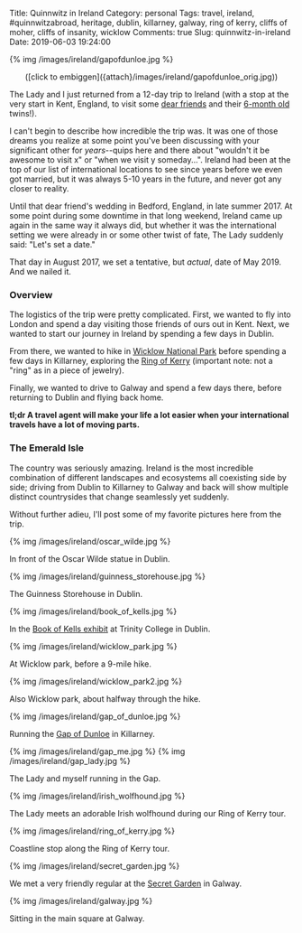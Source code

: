 Title: Quinnwitz in Ireland
Category: personal
Tags: travel, ireland, #quinnwitzabroad, heritage, dublin, killarney, galway, ring of kerry, cliffs of moher, cliffs of insanity, wicklow
Comments: true
Slug: quinnwitz-in-ireland
Date: 2019-06-03 19:24:00

{% img /images/ireland/gapofdunloe.jpg %}
<p style="text-align: center;">([click to embiggen]({attach}/images/ireland/gapofdunloe_orig.jpg))</p>

The Lady and I just returned from a 12-day trip to Ireland (with a stop at the
very start in Kent, England, to visit some [dear friends](https://twitter.com/kmorrell04)
and their [6-month old]({attach}/images/ireland/kent.jpg) twins!).

I can't begin to describe how incredible the trip was. It was one of those dreams
you realize at some point you've been discussing with your significant other for
_years_--quips here and there about "wouldn't it be awesome to visit x" or
"when we visit y someday...". Ireland had been at the top of our list of
international locations to see since years before we even got married, but it
was always 5-10 years in the future, and never got any closer to reality.

Until that dear friend's wedding in Bedford, England, in late summer 2017. At
some point during some downtime in that long weekend, Ireland came up again in
the same way it always did, but whether it was the international setting we were
already in or some other twist of fate, The Lady suddenly said: "Let's set a date."

That day in August 2017, we set a tentative, but _actual_, date of May 2019.
And we nailed it.

### Overview

The logistics of the trip were pretty complicated. First, we wanted to fly
into London and spend a day visiting those friends of ours out in Kent. Next,
we wanted to start our journey in Ireland by spending a few days in Dublin.

From there, we wanted to hike in [Wicklow National Park](https://www.wicklowmountainsnationalpark.ie/)
before spending a few days in Killarney, exploring the [Ring of Kerry](https://ringofkerrytourism.com/)
(important note: not a "ring" as in a piece of jewelry).

Finally, we wanted to drive to Galway and spend a few days there, before
returning to Dublin and flying back home.

**tl;dr A travel agent will make your life a lot easier when your international
travels have a lot of moving parts.**

### The Emerald Isle

The country was seriously amazing. Ireland is the most incredible combination
of different landscapes and ecosystems all coexisting side by side; driving
from Dublin to Killarney to Galway and back will show multiple distinct
countrysides that change seamlessly yet suddenly.

Without further adieu, I'll post some of my favorite pictures here from the
trip.

{% img /images/ireland/oscar_wilde.jpg %}

In front of the Oscar Wilde statue in Dublin.

{% img /images/ireland/guinness_storehouse.jpg %}

The Guinness Storehouse in Dublin.

{% img /images/ireland/book_of_kells.jpg %}

In the [Book of Kells exhibit](https://www.tcd.ie/visitors/book-of-kells/) at Trinity College in Dublin.

{% img /images/ireland/wicklow_park.jpg %}

At Wicklow park, before a 9-mile hike.

{% img /images/ireland/wicklow_park2.jpg %}

Also Wicklow park, about halfway through the hike.

{% img /images/ireland/gap_of_dunloe.jpg %}

Running the [Gap of Dunloe](http://www.theringofkerry.com/the-gap-of-dunloe) in Killarney.

{% img /images/ireland/gap_me.jpg %}
{% img /images/ireland/gap_lady.jpg %}

The Lady and myself running in the Gap.

{% img /images/ireland/irish_wolfhound.jpg %}

The Lady meets an adorable Irish wolfhound during our Ring of Kerry tour.

{% img /images/ireland/ring_of_kerry.jpg %}

Coastline stop along the Ring of Kerry tour.

{% img /images/ireland/secret_garden.jpg %}

We met a very friendly regular at the [Secret Garden](http://www.secretgardengalway.com/) in Galway.

{% img /images/ireland/galway.jpg %}

Sitting in the main square at Galway.
